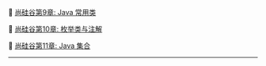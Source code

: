 
:pencil: [尚硅谷第9章: Java 常用类](./Java_CommonClass/readme.md)

:pencil: [尚硅谷第10章: 枚举类与注解](./Java_EnumClass/readme.md)

:pencil: [尚硅谷第11章: Java 集合](./Java_Sets/readme.md)

---